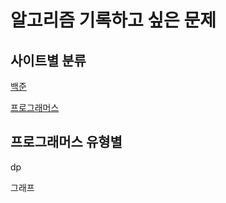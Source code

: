 # 알고리즘 기록하고 싶은 문제

## 사이트별 분류

[백준](https://github.com/codevilot/algo/tree/main/boj)

[프로그래머스](https://github.com/codevilot/algo/tree/main/programmers)

## 프로그래머스 유형별

dp

그래프

